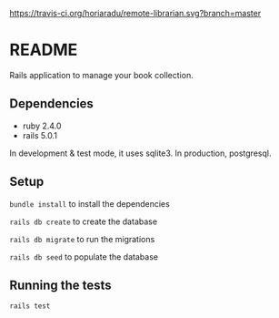 https://travis-ci.org/horiaradu/remote-librarian.svg?branch=master

# README

Rails application to manage your book collection.

## Dependencies

* ruby 2.4.0
* rails 5.0.1

In development & test mode, it uses sqlite3. In production, postgresql.

## Setup

```bundle install``` to install the dependencies

```rails db create``` to create the database

```rails db migrate``` to run the migrations

```rails db seed``` to populate the database

## Running the tests

```rails test```
